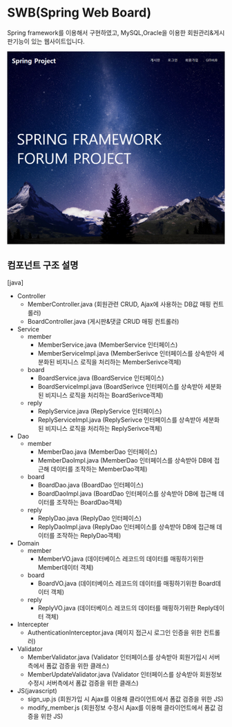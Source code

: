 SWB(Spring Web Board)
============

Spring framework를 이용해서 구현하였고, MySQL,Oracle을 이용한 회원관리&게시판기능이 있는 웹사이트입니다.

![Alt text](/src/main/webapp/resources/images/Spring-Main사진.png)

컴포넌트 구조 설명
----------
[java]
* Controller
  * MemberController.java (회원관련 CRUD, Ajax에 사용하는 DB값 매핑 컨트롤러)
  * BoardController.java  (게시판&댓글 CRUD 매핑 컨트롤러)
* Service
  * member
    * MemberService.java (MemberService 인터페이스)
    * MemberServiceImpl.java (MemberSerivce 인터페이스를 상속받아 세분화된 비지니스 로직을 처리하는 MemberSerivce객체)
  * board
    * BoardService.java (BoardService 인터페이스)
    * BoardServiceImpl.java (BoardSerivce 인터페이스를 상속받아 세분화된 비지니스 로직을 처리하는 BoardSerivce객체)
  * reply
    * ReplyService.java (ReplyService 인터페이스)
    * ReplyServiceImpl.java (ReplySerivce 인터페이스를 상속받아 세분화된 비지니스 로직을 처리하는 ReplySerivce객체)
* Dao
  * member
    * MemberDao.java (MemberDao 인터페이스)
    * MemberDaoImpl.java (MemberDao 인터페이스를 상속받아 DB에 접근해 데이터를 조작하는 MemberDao객체)
  * board
    * BoardDao.java (BoardDao 인터페이스)
    * BoardDaoImpl.java (BoardDao 인터페이스를 상속받아 DB에 접근해 데이터를 조작하는 BoardDao객체)
  * reply
    * ReplyDao.java (ReplyDao 인터페이스)
    * ReplyDaoImpl.java (ReplyDao 인터페이스를 상속받아 DB에 접근해 데이터를 조작하는 ReplyDao객체)
* Domain
  * member
    * MemberVO.java (데이터베이스 레코드의 데이터를 매핑하기위한 Member데이터 객체)
  * board
    * BoardVO.java (데이터베이스 레코드의 데이터를 매핑하기위한 Board데이터 객체)
  * reply
    * ReplyVO.java (데이터베이스 레코드의 데이터를 매핑하기위한 Reply데이터 객체)
* Intercepter
  * AuthenticationInterceptor.java (페이지 접근시 로그인 인증을 위한 컨트롤러)
* Validator
  * MemberValidator.java (Validator 인터페이스를 상속받아 회원가입시 서버측에서 폼값 검증을 위한 클래스)
  * MemberUpdateValidator.java  (Validator 인터페이스를 상속받아 회원정보 수정시 서버측에서 폼값 검증을 위한 클래스)
* JS(javascript)
  * sign_up.js (회원가입 시 Ajax를 이용해 클라이언트에서 폼값 검증을 위한 JS)
  * modify_member.js  (회원정보 수정시 Ajax를 이용해 클라이언트에서 폼값 검증을 위한 JS)
